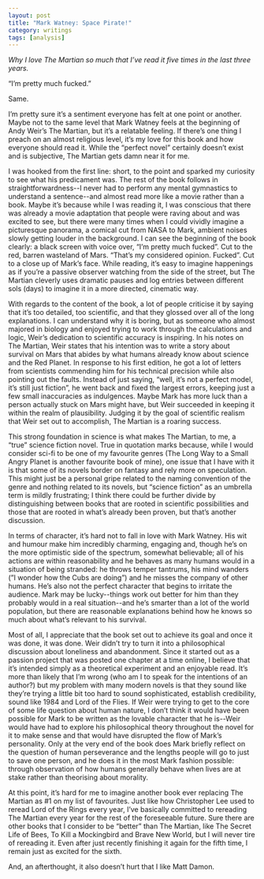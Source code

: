 ```yaml
---
layout: post
title: "Mark Watney: Space Pirate!"
category: writings
tags: [analysis]
---
```

_Why I love The Martian so much that I’ve read it five times in the last three years._


“I’m pretty much fucked.” 

Same. 

I’m pretty sure it’s a sentiment everyone has felt at one point or another. Maybe not to the same level that Mark Watney feels at the beginning of Andy Weir’s The Martian, but it’s a relatable feeling. If there’s one thing I preach on an almost religious level, it’s my love for this book and how everyone should read it. While the “perfect novel” certainly doesn’t exist and is subjective, The Martian gets damn near it for me. 

I was hooked from the first line: short, to the point and sparked my curiosity to see what his predicament was. The rest of the book follows in straightforwardness--I never had to perform any mental gymnastics to understand a sentence--and almost read more like a movie rather than a book. Maybe it’s because while I was reading it, I was conscious that there was already a movie adaptation that people were raving about and was excited to see, but there were many times when I could vividly imagine a picturesque panorama, a comical cut from NASA to Mark, ambient noises slowly getting louder in the background. I can see the beginning of the book clearly: a black screen with voice over, “I’m pretty much fucked”. Cut to the red, barren wasteland of Mars. “That’s my considered opinion. Fucked”. Cut to a close up of Mark’s face. While reading, it’s easy to imagine happenings as if you’re a passive observer watching from the side of the street, but The Martian cleverly uses dramatic pauses and log entries between different sols (days) to imagine it in a more directed, cinematic way. 

With regards to the content of the book, a lot of people criticise it by saying that it’s too detailed, too scientific, and that they glossed over all of the long explanations. I can understand why it is boring, but as someone who almost majored in biology and enjoyed trying to work through the calculations and logic, Weir’s dedication to scientific accuracy is inspiring. In his notes on The Martian, Weir states that his intention was to write a story about survival on Mars that abides by what humans already know about science and the Red Planet. In response to his first edition, he got a lot of letters from scientists commending him for his technical precision while also pointing out the faults. Instead of just saying, “well, it’s not a perfect model, it’s still just fiction”, he went back and fixed the largest errors, keeping just a few small inaccuracies as indulgences. Maybe Mark has more luck than a person actually stuck on Mars might have, but Weir succeeded in keeping it within the realm of plausibility. Judging it by the goal of scientific realism that Weir set out to accomplish, The Martian is a roaring success.

This strong foundation in science is what makes The Martian, to me, a “true” science fiction novel. True in quotation marks because, while I would consider sci-fi to be one of my favourite genres (The Long Way to a Small Angry Planet is another favourite book of mine), one issue that I have with it is that some of its novels border on fantasy and rely more on speculation. This might just be a personal gripe related to the naming convention of the genre and nothing related to its novels, but “science fiction” as an umbrella term is mildly frustrating; I think there could be further divide by distinguishing between books that are rooted in scientific possibilities and those that are rooted in what’s already been proven, but that’s another discussion. 

In terms of character, it’s hard not to fall in love with Mark Watney. His wit and humour make him incredibly charming, engaging and, though he’s on the more optimistic side of the spectrum, somewhat believable; all of his actions are within reasonability and he behaves as many humans would in a situation of being stranded: he throws temper tantrums, his mind wanders (”I wonder how the Cubs are doing”) and he misses the company of other humans. He’s also not the perfect character that begins to irritate the audience. Mark may be lucky--things work out better for him than they probably would in a real situation--and he’s smarter than a lot of the world population, but there are reasonable explanations behind how he knows so much about what’s relevant to his survival. 

Most of all, I appreciate that the book set out to achieve its goal and once it was done, it was done. Weir didn’t try to turn it into a philosophical discussion about loneliness and abandonment. Since it started out as a passion project that was posted one chapter at a time online, I believe that it’s intended simply as a theoretical experiment and an enjoyable read. It’s more than likely that I’m wrong (who am I to speak for the intentions of an author?) but my problem with many modern novels is that they sound like they’re trying a little bit too hard to sound sophisticated, establish credibility, sound like 1984 and Lord of the Flies. If Weir were trying to get to the core of some life question about human nature, I don’t think it would have been possible for Mark to be written as the lovable character that he is--Weir would have had to explore his philosophical theory throughout the novel for it to make sense and that would have disrupted the flow of Mark’s personality. Only at the very end of the book does Mark briefly reflect on the question of human perseverance and the lengths people will go to just to save one person, and he does it in the most Mark fashion possible: through observation of how humans generally behave when lives are at stake rather than theorising about morality.

At this point, it’s hard for me to imagine another book ever replacing The Martian as #1 on my list of favourites. Just like how Christopher Lee used to reread Lord of the Rings every year, I’ve basically committed to rereading The Martian every year for the rest of the foreseeable future. Sure there are other books that I consider to be “better” than The Martian, like The Secret Life of Bees, To Kill a Mockingbird and Brave New World, but I will never tire of rereading it. Even after just recently finishing it again for the fifth time, I remain just as excited for the sixth. 

And, an afterthought, it also doesn’t hurt that I like Matt Damon. 
